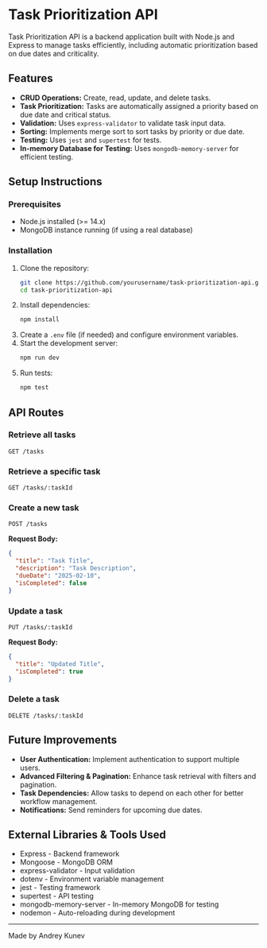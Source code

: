 # Task Prioritization API

Task Prioritization API is a backend application built with Node.js and Express to manage tasks efficiently, including automatic prioritization based on due dates and criticality.

## Features

- **CRUD Operations:** Create, read, update, and delete tasks.
- **Task Prioritization:** Tasks are automatically assigned a priority based on due date and critical status.
- **Validation:** Uses `express-validator` to validate task input data.
- **Sorting:** Implements merge sort to sort tasks by priority or due date.
- **Testing:** Uses `jest` and `supertest` for tests.
- **In-memory Database for Testing:** Uses `mongodb-memory-server` for efficient testing.

## Setup Instructions

### Prerequisites
- Node.js installed (>= 14.x)
- MongoDB instance running (if using a real database)

### Installation
1. Clone the repository:
   ```sh
   git clone https://github.com/yourusername/task-prioritization-api.git
   cd task-prioritization-api
   ```
2. Install dependencies:
   ```sh
   npm install
   ```
3. Create a `.env` file (if needed) and configure environment variables.
4. Start the development server:
   ```sh
   npm run dev
   ```
5. Run tests:
   ```sh
   npm test
   ```

## API Routes

### Retrieve all tasks
```http
GET /tasks
```

### Retrieve a specific task
```http
GET /tasks/:taskId
```

### Create a new task
```http
POST /tasks
```
**Request Body:**
```json
{
  "title": "Task Title",
  "description": "Task Description",
  "dueDate": "2025-02-10",
  "isCompleted": false
}
```

### Update a task
```http
PUT /tasks/:taskId
```
**Request Body:**
```json
{
  "title": "Updated Title",
  "isCompleted": true
}
```

### Delete a task
```http
DELETE /tasks/:taskId
```

## Future Improvements
- **User Authentication:** Implement authentication to support multiple users.
- **Advanced Filtering & Pagination:** Enhance task retrieval with filters and pagination.
- **Task Dependencies:** Allow tasks to depend on each other for better workflow management.
- **Notifications:** Send reminders for upcoming due dates.

## External Libraries & Tools Used

- Express - Backend framework 
- Mongoose - MongoDB ORM 
- express-validator - Input validation
- dotenv - Environment variable management
- jest - Testing framework
- supertest - API testing
- mongodb-memory-server - In-memory MongoDB for testing
- nodemon - Auto-reloading during development

---

Made by Andrey Kunev

